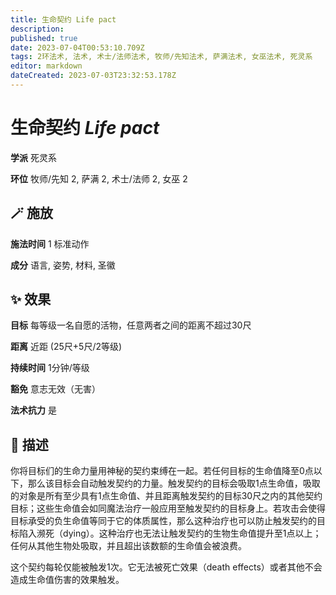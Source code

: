 ```yaml
---
title: 生命契约 Life pact
description: 
published: true
date: 2023-07-04T00:53:10.709Z
tags: 2环法术, 法术, 术士/法师法术, 牧师/先知法术, 萨满法术, 女巫法术, 死灵系
editor: markdown
dateCreated: 2023-07-03T23:32:53.178Z
---
```


# **生命契约** *Life pact*

**学派** 死灵系 

**环位** 牧师/先知 2, 萨满 2, 术士/法师 2, 女巫 2

## 🪄 施放

**施法时间** 1 标准动作

**成分** 语言, 姿势, 材料, 圣徽

## ✨ 效果 

**目标** 每等级一名自愿的活物，任意两者之间的距离不超过30尺 

**距离** 近距 (25尺+5尺/2等级)  

**持续时间** 1分钟/等级 

**豁免** 意志无效（无害）

**法术抗力** 是

## 📖 描述

你将目标们的生命力量用神秘的契约束缚在一起。若任何目标的生命值降至0点以下，那么该目标会自动触发契约的力量。触发契约的目标会吸取1点生命值，吸取的对象是所有至少具有1点生命值、并且距离触发契约的目标30尺之内的其他契约目标；这些生命值会如同魔法治疗一般应用至触发契约的目标身上。若攻击会使得目标承受的负生命值等同于它的体质属性，那么这种治疗也可以防止触发契约的目标陷入濒死（dying）。这种治疗也无法让触发契约的生物生命值提升至1点以上；任何从其他生物处吸取，并且超出该数额的生命值会被浪费。

这个契约每轮仅能被触发1次。它无法被死亡效果（death effects）或者其他不会造成生命值伤害的效果触发。
    